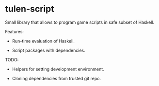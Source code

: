 # tulen-script

Small library that allows to program game scripts in safe subset of Haskell.

Features:

* Run-time evaluation of Haskell.

* Script packages with dependencies.

TODO:

* Helpers for setting development environment.

* Cloning dependencies from trusted git repo. 
